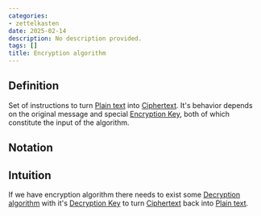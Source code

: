 ```yaml
---
categories:
- zettelkasten
date: 2025-02-14
description: No description provided.
tags: []
title: Encryption algorithm
---
```


## Definition

Set of instructions to turn [Plain text](Plain%20text.md) into [Ciphertext](Ciphertext.md). It's behavior depends on the original message and special [Encryption Key](Encryption%20Key), both of which constitute the input of the algorithm.

## Notation

## Intuition

If we have encryption algorithm there needs to exist some [Decryption algorithm](Decryption%20algorithm) with it's [Decryption Key](Decryption%20Key) to turn [Ciphertext](Ciphertext.md) back into [Plain text](Plain%20text.md).
